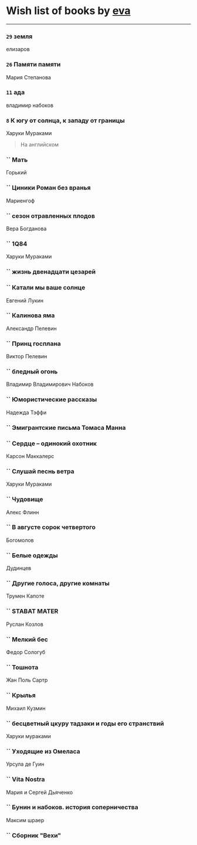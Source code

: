 # Wish list of books by [eva](https://plus.google.com/u/0/111656270551033014778/)
---

### `29` земля
елизаров

### `26` Памяти памяти
Мария Степанова

### `11` ада
владимир набоков

### `8` К югу от солнца, к западу от границы
Харуки Мураками
> На английском

### `` Мать
Горький

### `` Циники Роман без вранья
Мариенгоф

### `` сезон отравленных плодов
Вера Богданова

### `` 1Q84
Харуки Мураками

### `` жизнь двенадцати цезарей

### `` Катали мы ваше солнце
Евгений Лукин

### `` Калинова яма
Александр Пелевин

### `` Принц госплана
Виктор Пелевин

### `` бледный огонь
Владимир Владимирович Набоков

### `` Юмористические рассказы
Надежда Тэффи

### `` Эмигрантские письма Томаса Манна

### `` Сердце – одинокий охотник
Карсон Маккалерс

### `` Слушай песнь ветра
Харуки Мураками

### `` Чудовище
Алекс Флинн

### `` В августе сорок четвертого
Богомолов

### `` Белые одежды
Дудинцев

### `` Другие голоса, другие комнаты
Трумен Капоте

### `` STABAT MATER
Руслан Козлов

### `` Мелкий бес
Федор Сологуб

### `` Тошнота
Жан Поль Сартр

### `` Крылья
Михаил Кузмин

### `` бесцветный цкуру тадзаки и годы его странствий
Харуки мураками

### `` Уходящие из Омеласа
Урсула де Гуин

### `` Vita Nostra
Мария и Сергей Дьяченко

### `` Бунин и набоков. история соперничества
Максим шраер

### `` Сборник "Вехи"

